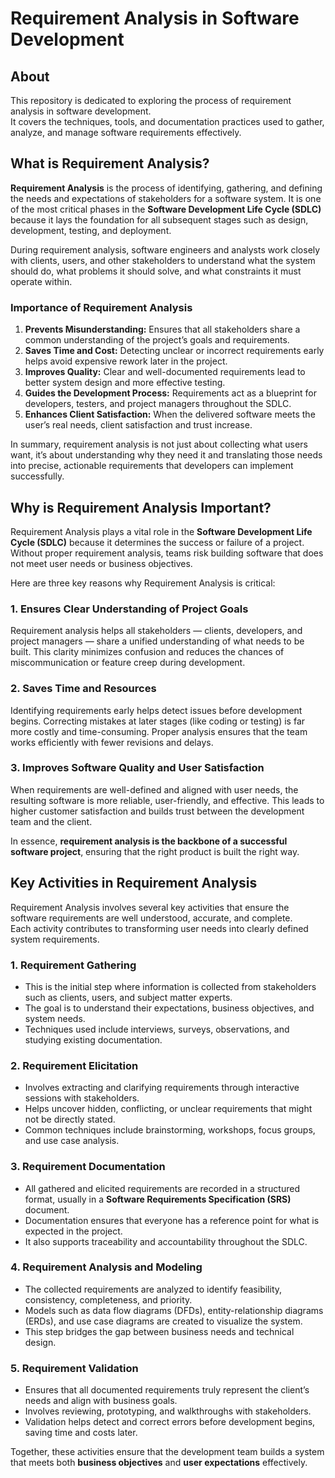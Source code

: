 # Requirement Analysis in Software Development

## About
This repository is dedicated to exploring the process of requirement analysis in software development.  
It covers the techniques, tools, and documentation practices used to gather, analyze, and manage software requirements effectively.  

## What is Requirement Analysis?

**Requirement Analysis** is the process of identifying, gathering, and defining the needs and expectations of stakeholders for a software system. It is one of the most critical phases in the **Software Development Life Cycle (SDLC)** because it lays the foundation for all subsequent stages such as design, development, testing, and deployment.

During requirement analysis, software engineers and analysts work closely with clients, users, and other stakeholders to understand what the system should do, what problems it should solve, and what constraints it must operate within.

### Importance of Requirement Analysis
1. **Prevents Misunderstanding:** Ensures that all stakeholders share a common understanding of the project’s goals and requirements.  
2. **Saves Time and Cost:** Detecting unclear or incorrect requirements early helps avoid expensive rework later in the project.  
3. **Improves Quality:** Clear and well-documented requirements lead to better system design and more effective testing.  
4. **Guides the Development Process:** Requirements act as a blueprint for developers, testers, and project managers throughout the SDLC.  
5. **Enhances Client Satisfaction:** When the delivered software meets the user’s real needs, client satisfaction and trust increase.

In summary, requirement analysis is not just about collecting what users want, it’s about understanding why they need it and translating those needs into precise, actionable requirements that developers can implement successfully.

## Why is Requirement Analysis Important?

Requirement Analysis plays a vital role in the **Software Development Life Cycle (SDLC)** because it determines the success or failure of a project. Without proper requirement analysis, teams risk building software that does not meet user needs or business objectives.

Here are three key reasons why Requirement Analysis is critical:

### 1. Ensures Clear Understanding of Project Goals
Requirement analysis helps all stakeholders — clients, developers, and project managers — share a unified understanding of what needs to be built. This clarity minimizes confusion and reduces the chances of miscommunication or feature creep during development.

### 2. Saves Time and Resources
Identifying requirements early helps detect issues before development begins. Correcting mistakes at later stages (like coding or testing) is far more costly and time-consuming. Proper analysis ensures that the team works efficiently with fewer revisions and delays.

### 3. Improves Software Quality and User Satisfaction
When requirements are well-defined and aligned with user needs, the resulting software is more reliable, user-friendly, and effective. This leads to higher customer satisfaction and builds trust between the development team and the client.

In essence, **requirement analysis is the backbone of a successful software project**, ensuring that the right product is built the right way.

## Key Activities in Requirement Analysis

Requirement Analysis involves several key activities that ensure the software requirements are well understood, accurate, and complete.  
Each activity contributes to transforming user needs into clearly defined system requirements.

### 1. Requirement Gathering
- This is the initial step where information is collected from stakeholders such as clients, users, and subject matter experts.  
- The goal is to understand their expectations, business objectives, and system needs.  
- Techniques used include interviews, surveys, observations, and studying existing documentation.

### 2. Requirement Elicitation
- Involves extracting and clarifying requirements through interactive sessions with stakeholders.  
- Helps uncover hidden, conflicting, or unclear requirements that might not be directly stated.  
- Common techniques include brainstorming, workshops, focus groups, and use case analysis.

### 3. Requirement Documentation
- All gathered and elicited requirements are recorded in a structured format, usually in a **Software Requirements Specification (SRS)** document.  
- Documentation ensures that everyone has a reference point for what is expected in the project.  
- It also supports traceability and accountability throughout the SDLC.

### 4. Requirement Analysis and Modeling
- The collected requirements are analyzed to identify feasibility, consistency, completeness, and priority.  
- Models such as data flow diagrams (DFDs), entity-relationship diagrams (ERDs), and use case diagrams are created to visualize the system.  
- This step bridges the gap between business needs and technical design.

### 5. Requirement Validation
- Ensures that all documented requirements truly represent the client’s needs and align with business goals.  
- Involves reviewing, prototyping, and walkthroughs with stakeholders.  
- Validation helps detect and correct errors before development begins, saving time and costs later.

Together, these activities ensure that the development team builds a system that meets both **business objectives** and **user expectations** effectively.

